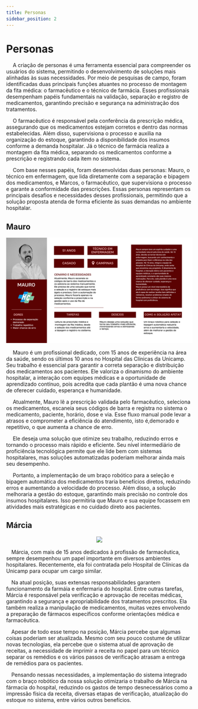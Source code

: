```yaml
---
title: Personas
sidebar_position: 2
---
```

# Personas 

&emsp; A criação de personas é uma ferramenta essencial para compreender os usuários do sistema, permitindo o desenvolvimento de soluções mais alinhadas às suas necessidades. Por meio de pesquisas de campo, foram identificadas duas principais funções atuantes no processo de montagem da fita médica: o farmacêutico e o técnico de farmácia. Esses profissionais desempenham papéis fundamentais na validação, separação e registro de medicamentos, garantindo precisão e segurança na administração dos tratamentos.

&emsp; O farmacêutico é responsável pela conferência da prescrição médica, assegurando que os medicamentos estejam corretos e dentro das normas estabelecidas. Além disso, supervisiona o processo e auxilia na organização do estoque, garantindo a disponibilidade dos insumos conforme a demanda hospitalar. Já o técnico de farmácia realiza a montagem da fita médica, separando os medicamentos conforme a prescrição e registrando cada item no sistema.

&emsp; Com base nesses papéis, foram desenvolvidas duas personas: Mauro, o técnico em enfermagem, que lida diretamente com a separação e bipagem dos medicamentos, e Marcos, o farmacêutico, que supervisiona o processo e garante a conformidade das prescrições. Essas personas representam os principais desafios e necessidades desses profissionais, permitindo que a solução proposta atenda de forma eficiente às suas demandas no ambiente hospitalar.

## Mauro

![Persona Mauro](../../../../media/Personas%20G3%20M5.png)

&emsp; Mauro é um profissional dedicado, com 15 anos de experiência na área da saúde, sendo os últimos 10 anos no Hospital das Clínicas da Unicamp. Seu trabalho é essencial para garantir a correta separação e distribuição dos medicamentos aos pacientes. Ele valoriza o dinamismo do ambiente hospitalar, a interação com equipes médicas e a oportunidade de aprendizado contínuo, pois acredita que cada plantão é uma nova chance de oferecer cuidado, esperança e humanidade.

&emsp; Atualmente, Mauro lê a prescrição validada pelo farmacêutico, seleciona os medicamentos, escaneia seus códigos de barra e registra no sistema o medicamento, paciente, horário, dose e via. Esse fluxo manual pode levar a atrasos e comprometer a eficiência do atendimento, isto é,demorado e repetitivo, o que aumenta a chance de erro. 

&emsp; Ele deseja uma solução que otimize seu trabalho, reduzindo erros e tornando o processo mais rápido e eficiente. Seu nível intermediário de proficiência tecnológica permite que ele lide bem com sistemas hospitalares, mas soluções automatizadas poderiam melhorar ainda mais seu desempenho.

&emsp; Portanto, a implementação de um braço robótico para a seleção e bipagem automática dos medicamentos traria benefícios diretos, reduzindo erros e aumentando a velocidade do processo. Além disso, a solução melhoraria a gestão do estoque, garantindo mais precisão no controle dos insumos hospitalares. Isso permitiria que Mauro e sua equipe focassem em atividades mais estratégicas e no cuidado direto aos pacientes.

## Márcia

<div align="center">
<img src="../../../static/img/">
</div>

&emsp;Márcia, com mais de 15 anos dedicados à profissão de farmacêutica, sempre desempenhou um papel importante em diversos ambientes hospitalares. Recentemente, ela foi contratada pelo Hospital de Clínicas da Unicamp para ocupar um cargo similar.

&emsp;Na atual posição, suas extensas responsabilidades garantem funcionamento da farmáia e enfermaria do hospital. Entre outras tarefas, Márcia é responsável pela verificação e aprovação de receitas médicas, garantindo a segurança e apropriabilidade dos tratamentos prescritos. Ela também realiza a manipulação de medicamentos, muitas vezes envolvendo a preparação de fármacos específicos conforme orientações médica e farmacêutica.

&emsp;Apesar de todo esse tempo na posição, Márcia percebe que algumas coisas poderiam ser atualizada. Mesmo com seu pouco costume de utilizar novas tecnologias, ela percebe que o sistema atual de aprovação de receitas, a necessidade de imprimir a receita no papel para um técnico separar os remédios e os vários passos de verificação atrasam a entrega de remédios para os pacientes.

&emsp;Pensando nessas necessidades, a implementação do sistema integrado com o braço robótico da nossa solução otimizaria o trabalho de Márcia na fármacia do hospital, reduzindo os gastos de tempo desnecessários como a impressão física da receita, diversas etapas de verificação, atualização do estoque no sistema, entre vários outros benefícios.